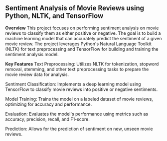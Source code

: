 
## Sentiment Analysis of Movie Reviews using Python, NLTK, and TensorFlow
**Overview**
This project focuses on performing sentiment analysis on movie reviews to classify them as either positive or negative. The goal is to build a machine learning model that can accurately predict the sentiment of a given movie review. The project leverages Python's Natural Language Toolkit (NLTK) for text preprocessing and TensorFlow for building and training the sentiment analysis model.

**Key Features**
Text Preprocessing: Utilizes NLTK for tokenization, stopword removal, stemming, and other text preprocessing tasks to prepare the movie review data for analysis.

Sentiment Classification: Implements a deep learning model using TensorFlow to classify movie reviews into positive or negative sentiments.

Model Training: Trains the model on a labeled dataset of movie reviews, optimizing for accuracy and performance.

Evaluation: Evaluates the model's performance using metrics such as accuracy, precision, recall, and F1-score.

Prediction: Allows for the prediction of sentiment on new, unseen movie reviews.
